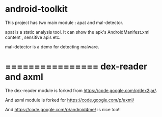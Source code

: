 android-toolkit
=========================

This project has two main module : apat and mal-detector.


apat is a static analysis tool. It can show the apk's AndroidManifest.xml content , sensitive apis etc.

mal-detector is a demo for detecting malware.


================
dex-reader and axml 
================

The dex-reader module is forked from https://code.google.com/p/dex2jar/.

And axml module is forked for https://code.google.com/p/axml/

And https://code.google.com/p/android4me/ is nice too!!
